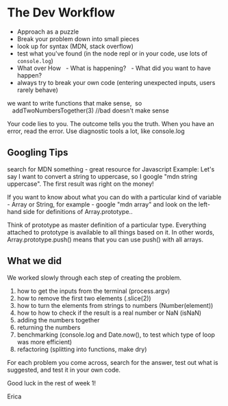 # The Dev Workflow

- Approach as a puzzle
- Break your problem down into small pieces
- look up for syntax (MDN, stack overflow)
- test what you've found (in the node repl or in your code, use lots of `console.log`)
- What over How
  - What is happening?
  - What did you want to have happen?
- always try to break your own code (entering unexpected inputs, users rarely behave)

we want to write functions that make sense,  so
   addTwoNumbersTogether(3) //bad
doesn't make sense

Your code lies to you. The outcome tells you the truth. When you have an error, read the error. Use diagnostic tools a lot, like console.log

## Googling Tips
 search for MDN something - great resource for Javascript
 Example: Let's say I want to convert a string to uppercase, so I google "mdn string uppercase". The first result was right on the money!

 If you want to know about what you can do with a particular kind of variable - Array or String, for example - google "mdn array" and look on the left-hand side for definitions of Array.prototype.<function here>.

 Think of prototype as master definition of a particular type. Everything attached to prototype is available to all things based on it. In other words, Array.prototype.push() means that you can use push() with all arrays.

## What we did
We worked slowly through each step of creating the problem.
1. how to get the inputs from the terminal (process.argv)
2. how to remove the first two elements (.slice(2))
3. how to turn the elements from strings to numbers (Number(element))
4. how to how to check if the result is a real number or NaN (isNaN)
5. adding the numbers together
6. returning the numbers
7. benchmarking (console.log and Date.now(), to test which type of loop was more efficient)
8. refactoring (splitting into functions, make dry)

For each problem you come across, search for the answer, test out what is suggested, and test it in your own code.

Good luck in the rest of week 1!

Erica
